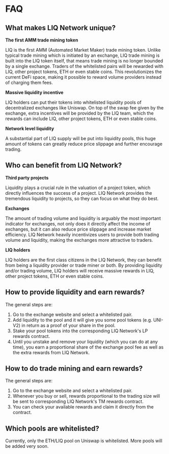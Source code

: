 # FAQ

## What makes LIQ Network unique?

**The first AMM trade mining token**

LIQ is the first AMM (Automated Market Maker) trade mining token. Unlike typical trade mining which is initiated by an exchange, LIQ trade mining is built into the LIQ token itself, that means trade mining is no longer bounded by a single exchange. Traders of the whitelisted pairs will be rewarded with LIQ, other project tokens, ETH or even stable coins. This revolutionizes the current DeFi space, making it possible to reward volume providers instead of charging them fees.

**Massive liquidity incentive**

LIQ holders can put their tokens into whitelisted liquidity pools of decentralized exchanges like Uniswap. On top of the swap fee given by the exchange, extra incentives will be provided by the LIQ team, which the rewards can include LIQ, other project tokens, ETH or even stable coins.

**Network level liquidity**

A substantial part of LIQ supply will be put into liquidity pools, this huge amount of tokens can greatly reduce price slippage and further encourage trading.

## Who can benefit from LIQ Network?

**Third party projects**

Liquidity plays a crucial rule in the valuation of a project token, which directly influences the success of a project. LIQ Network provides the tremendous liquidity to projects, so they can focus on what they do best.

**Exchanges**

The amount of trading volume and liquidity is arguably the most important indicator for exchanges, not only does it directly affect the income of exchanges, but it can also reduce price slippage and increase market efficiency. LIQ Network heavily incentivizes users to provide both trading volume and liquidity, making the exchanges more attractive to traders.

**LIQ holders**

LIQ holders are the first class citizens in the LIQ Network, they can benefit from being a liquidity provider or trade miner or both. By providing liquidity and/or trading volume, LIQ holders will receive massive rewards in LIQ, other project tokens, ETH or even stable coins.

## How to provide liquidity and earn rewards?

The general steps are:

1. Go to the exchange website and select a whitelisted pair.
2. Add liquidity to the pool and it will give you some pool tokens (e.g. UNI-V2) in return as a proof of your share in the pool.
3. Stake your pool tokens into the corresponding LIQ Network's LP rewards contract.
4. Until you unstake and remove your liquidity (which you can do at any time), you earn a proportional share of the exchange pool fee as well as the extra rewards from LIQ Network.

## How to do trade mining and earn rewards?

The general steps are:

1. Go to the exchange website and select a whitelisted pair.
2. Whenever you buy or sell, rewards proportional to the trading size will be sent to corresponding LIQ Network's TM rewards contract.
3. You can check your available rewards and claim it directly from the contract.

## Which pools are whitelisted?

Currently, only the ETH/LIQ pool on Uniswap is whitelisted. More pools will be added very soon.
